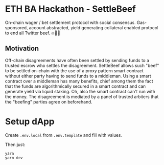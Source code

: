 # ETH BA Hackathon - SettleBeef

On-chain wager / bet settlement protocol with social consensus. Gas-sponsored, account abstracted, yield generating collateral enabled protocol to end all Twitter beef. 🔥🧑‍⚖️

## Motivation

Off-chain disagreements have often been settled by sending funds to a trusted escrow who settles the disagreement.
SettleBeef allows such "beef" to be settled on-chain with the use of a proxy pattern smart contract without either party having to send funds to a middleman.
Using a smart contract over a middleman has many benefits, chief among them the fact that the funds are algorithmically secured in a smart contract and can generate yield via liquid staking. Oh, also the smart contract can't run with the money.
The disagreement is mediated by a panel of trusted arbiters that the "beefing" parties agree on beforehand.

# Setup dApp

Create `.env.local` from `.env.template` and fill with values.

Then just:

```
yarn
yarn dev
```
